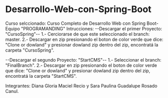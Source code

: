 # Desarrollo-Web-con-Spring-Boot
Curso selccionado: Curso Completo de Desarrollo Web con Spring Boot- Equipo "PROGRAMANDING"
Intrucciones:
--Descargar el primer Proyecto: "CursoSpring"--
1.- Cerciorarse de que este seleccionado el branch: master.
2.- Descargar en zip presionando el boton de color verde que dice: "Clone or dowland" y presionar dowland zip dentro del zip, encontratá la carpeta "CursoSpring".

--Descargar el segundo Proyecto: "StartCMS"--
1.- Seleccionar el branch: "FinalBranch".
2.- Descargar en zip presionando el boton de color verde que dice: "Clone or dowland" y presionar dowland zip dentro del zip, encontratá la carpeta "StartCMS".

Integrantes: Diana Gloria Maciel Recio y Sara Paulina Guadalupe Rosado Canul.

